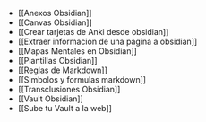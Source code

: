 - [[Anexos Obsidian]]
- [[Canvas Obsidian]]
- [[Crear tarjetas de Anki desde obsidian]]
- [[Extraer informacion de una pagina a obsidian]]
- [[Mapas Mentales en Obsidian]]
- [[Plantillas Obsidian]]
- [[Reglas de Markdown]]
- [[Simbolos y formulas markdown]]
- [[Transclusiones Obsidian]]
- [[Vault Obsidian]]
- [[Sube tu Vault a la web]]